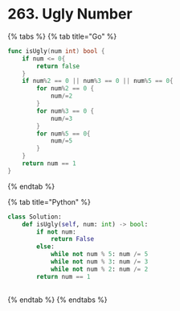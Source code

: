 # 263. Ugly Number

{% tabs %}
{% tab title="Go" %}
```go
func isUgly(num int) bool {
    if num <= 0{
        return false
    }
    if num%2 == 0 || num%3 == 0 || num%5 == 0{
        for num%2 == 0 {
            num/=2
        }
        for num%3 == 0 {
            num/=3
        }
        for num%5 == 0{
            num/=5
        }
    }
    return num == 1   
}
```
{% endtab %}

{% tab title="Python" %}
```python
class Solution:
    def isUgly(self, num: int) -> bool:
        if not num:
            return False
        else:
            while not num % 5: num /= 5
            while not num % 3: num /= 3
            while not num % 2: num /= 2
        return num == 1
    
```
{% endtab %}
{% endtabs %}

